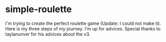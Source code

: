 # simple-roulette
I'm trying to create the perfect roulette game (Update: I could not make it). Here is my three steps of my journey. I'm up for advices. 
Special thanks to taylanunver for his advices about the v3.
